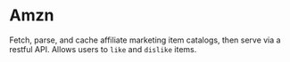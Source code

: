 Amzn
====

Fetch, parse, and cache affiliate marketing item catalogs, then serve via a restful API.  Allows users to `like` and `dislike` items.
